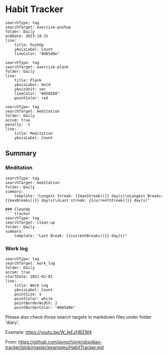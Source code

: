 # Habit Tracker

``` tracker
searchType: tag
searchTarget: exercise-pushup
folder: Daily
endDate: 2023-10-31
line:
    title: PushUp
    yAxisLabel: Count
    lineColor: "#d65d0e"
```

``` tracker
searchType: tag
searchTarget: exercise-plank
folder: Daily
line:
    title: Plank
    yAxisLabel: Hold
    yAxisUnit: sec
    lineColor: "#458588"
    pointColor: red
```

``` tracker
searchType: tag
searchTarget: meditation
folder: Daily
accum: true
penalty: -1
line:
    title: Meditation
    yAxisLabel: Count
```

## Summary
### Meditation

``` tracker 
searchType: tag
searchTarget: meditation
folder: Daily
summary:
    template: "Longest Streak: {{maxStreak()}} day(s)\nLongest Breaks: {{maxBreaks()}} day(s)\nLast streak: {{currentStreak()}} day(s)"
```

```
### CleanUp
``` tracker
searchType: tag
searchTarget: clean-up
folder: Daily
summary:
    template: "Last Break: {{currentBreaks()}} day(s)"
```

### Work log
``` tracker
searchType: tag
searchTarget: work_log
folder: Daily
accum: true
startDate: 2021-01-01
line:
    title: Work Log
    yAxisLabel: Count
    pointSize: 5
    pointColor: white
    pointBorderWidth: 2
    pointBorderColor: "#d65d0e"
```

Please also check those search targets in markdown files under folder 'diary'.

Example:
https://youtu.be/W_leEJHBZW4


From:
https://github.com/pyrochlore/obsidian-tracker/blob/master/examples/HabitTracker.md